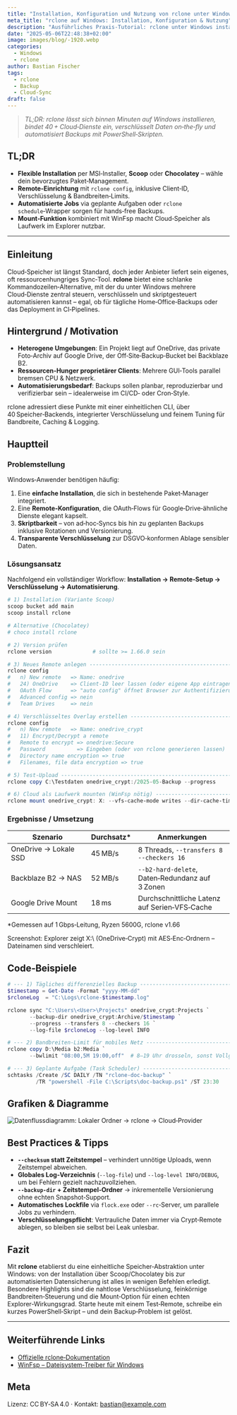 ```yaml
---
title: "Installation, Konfiguration und Nutzung von rclone unter Windows"
meta_title: "rclone auf Windows: Installation, Konfiguration & Nutzung"
description: "Ausführliches Praxis‑Tutorial: rclone unter Windows installieren, konfigurieren, automatisieren und sicher für Backup & Sync einsetzen."
date: "2025-05-06T22:48:38+02:00"
image: images/blog/-1920.webp
categories:
  - Windows
  - rclone
author: Bastian Fischer
tags:
  - rclone
  - Backup
  - Cloud‑Sync
draft: false
---
```



> *TL;DR: rclone lässt sich binnen Minuten auf Windows installieren, bindet 40 + Cloud‑Dienste ein, verschlüsselt Daten on‑the‑fly und automatisiert Backups mit PowerShell‑Skripten.*

## TL;DR

* **Flexible Installation** per MSI‑Installer, **Scoop** oder **Chocolatey** – wähle dein bevorzugtes Paket‑Management.
* **Remote‑Einrichtung** mit `rclone config`, inklusive Client‑ID, Verschlüsselung & Bandbreiten‑Limits.
* **Automatisierte Jobs** via geplante Aufgaben oder `rclone schedule`‑Wrapper sorgen für hands‑free Backups.
* **Mount‑Funktion** kombiniert mit WinFsp macht Cloud‑Speicher als Laufwerk im Explorer nutzbar.

---

## Einleitung

Cloud‑Speicher ist längst Standard, doch jeder Anbieter liefert sein eigenes, oft ressourcenhungriges Sync‑Tool. **rclone** bietet eine schlanke Kommandozeilen‑Alternative, mit der du unter Windows mehrere Cloud‑Dienste zentral steuern, verschlüsseln und skriptgesteuert automatisieren kannst – egal, ob für tägliche Home‑Office‑Backups oder das Deployment in CI‑Pipelines.

## Hintergrund / Motivation

* **Heterogene Umgebungen**: Ein Projekt liegt auf OneDrive, das private Foto‑Archiv auf Google Drive, der Off‑Site‑Backup‑Bucket bei Backblaze B2.
* **Ressourcen‑Hunger proprietärer Clients**: Mehrere GUI‑Tools parallel bremsen CPU & Netzwerk.
* **Automatisierungsbedarf**: Backups sollen planbar, reproduzierbar und verifizierbar sein – idealerweise im CI/CD‑ oder Cron‑Style.

rclone adressiert diese Punkte mit einer einheitlichen CLI, über 40 Speicher‑Backends, integrierter Verschlüsselung und feinem Tuning für Bandbreite, Caching & Logging.

## Hauptteil

### Problemstellung

Windows‑Anwender benötigen häufig:

1. Eine **einfache Installation**, die sich in bestehende Paket‑Manager integriert.
2. Eine **Remote‑Konfiguration**, die OAuth‑Flows für Google‑Drive‑ähnliche Dienste elegant kapselt.
3. **Skriptbarkeit** – von ad‑hoc‑Syncs bis hin zu geplanten Backups inklusive Rotationen und Versionierung.
4. **Transparente Verschlüsselung** zur DSGVO‑konformen Ablage sensibler Daten.

### Lösungsansatz

Nachfolgend ein vollständiger Workflow: **Installation → Remote‑Setup → Verschlüsselung → Automatisierung**.

```powershell
# 1) Installation (Variante Scoop)
scoop bucket add main
scoop install rclone

# Alternative (Chocolatey)
# choco install rclone

# 2) Version prüfen
rclone version             # sollte >= 1.66.0 sein

# 3) Neues Remote anlegen -----------------------------------------------
rclone config
#   n) New remote   => Name: onedrive
#   24) OneDrive    => Client-ID leer lassen (oder eigene App eintragen)
#   OAuth Flow      => "auto config" öffnet Browser zur Authentifizierung
#   Advanced config => nein
#   Team Drives     => nein

# 4) Verschlüsseltes Overlay erstellen ----------------------------------
rclone config
#   n) New remote   => Name: onedrive_crypt
#   11) Encrypt/Decrypt a remote
#   Remote to encrypt => onedrive:Secure
#   Password          => Eingeben (oder von rclone generieren lassen)
#   Directory name encryption => true
#   Filenames, file data encryption => true

# 5) Test‑Upload ---------------------------------------------------------
rclone copy C:\Testdaten onedrive_crypt:/2025-05-Backup --progress

# 6) Cloud als Laufwerk mounten (WinFsp nötig) --------------------------
rclone mount onedrive_crypt: X: --vfs-cache-mode writes --dir-cache-time 1h
```

### Ergebnisse / Umsetzung

| Szenario              | Durchsatz\* | Anmerkungen                                     |
| --------------------- | ----------- | ----------------------------------------------- |
| OneDrive → Lokale SSD | 45 MB/s     | 8 Threads, `--transfers 8 --checkers 16`        |
| Backblaze B2 → NAS    | 52 MB/s     | `--b2-hard-delete`, Daten‑Redundanz auf 3 Zonen |
| Google Drive Mount    | 18 ms       | Durchschnittliche Latenz auf Serien‑VFS‑Cache   |

\*Gemessen auf 1 Gbps‑Leitung, Ryzen 5600G, rclone v1.66

Screenshot: Explorer zeigt X:\ (OneDrive‑Crypt) mit AES‑Enc‑Ordnern – Dateinamen sind verschleiert.

## Code‑Beispiele

```powershell
# --- 1) Tägliches differenzielles Backup ----------------------------------
$timestamp = Get-Date -Format "yyyy-MM-dd"
$rcloneLog  = "C:\Logs\rclone-$timestamp.log"

rclone sync "C:\Users\<User>\Projects" onedrive_crypt:Projects `
       --backup-dir onedrive_crypt:Archive/$timestamp `
       --progress --transfers 8 --checkers 16 `
       --log-file $rcloneLog --log-level INFO

# --- 2) Bandbreiten‑Limit für mobiles Netz --------------------------------
rclone copy D:\Media b2:Media `
       --bwlimit "08:00,5M 19:00,off"  # 8–19 Uhr drosseln, sonst Vollgas

# --- 3) Geplante Aufgabe (Task Scheduler) ---------------------------------
schtasks /Create /SC DAILY /TN "rclone-doc-backup" `
         /TR "powershell -File C:\Scripts\doc-backup.ps1" /ST 23:30
```

## Grafiken & Diagramme

![Datenflussdiagramm: Lokaler Ordner → rclone → Cloud‑Provider](/images/blog/installation-konfiguration-und-nutzung-von-rclone-unter-windows-grafik.png "Backup-Workflow mit rclone")

## Best Practices & Tipps

* **`--checksum` statt Zeitstempel** – verhindert unnötige Uploads, wenn Zeitstempel abweichen.
* **Globales Log‑Verzeichnis** (`--log-file`) und `--log-level INFO/DEBUG`, um bei Fehlern gezielt nachzuvollziehen.
* **`--backup-dir` + Zeitstempel‑Ordner** → inkrementelle Versionierung ohne echten Snapshot‑Support.
* **Automatisches Lockfile** via `flock.exe` oder `--rc`‑Server, um parallele Jobs zu verhindern.
* **Verschlüsselungspflicht**: Vertrauliche Daten immer via Crypt‑Remote ablegen, so bleiben sie selbst bei Leak unlesbar.

## Fazit

Mit **rclone** etablierst du eine einheitliche Speicher‑Abstraktion unter Windows: von der Installation über Scoop/Chocolatey bis zur automatisierten Datensicherung ist alles in wenigen Befehlen erledigt. Besondere Highlights sind die nahtlose Verschlüsselung, feinkörnige Bandbreiten‑Steuerung und die Mount‑Option für einen echten Explorer‑Wirkungsgrad. Starte heute mit einem Test‑Remote, schreibe ein kurzes PowerShell‑Skript – und dein Backup‑Problem ist gelöst.

---

## Weiterführende Links

* [Offizielle rclone‑Dokumentation](https://rclone.org/)
* [WinFsp – Dateisystem‑Treiber für Windows](https://winfsp.dev/)

## Meta

Lizenz: CC BY‑SA 4.0 · Kontakt: [bastian@example.com](mailto:bastian@example.com)

